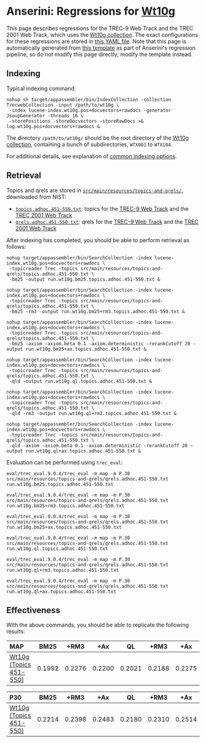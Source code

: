 # Anserini: Regressions for [Wt10g](http://ir.dcs.gla.ac.uk/test_collections/wt10g.html)

This page describes regressions for the TREC-9 Web Track and the TREC 2001 Web Track, which uses the [Wt10g collection](http://ir.dcs.gla.ac.uk/test_collections/wt10g.html).
The exact configurations for these regressions are stored in [this YAML file](../src/main/resources/regression/wt10g.yaml).
Note that this page is automatically generated from [this template](../src/main/resources/docgen/templates/wt10g.template) as part of Anserini's regression pipeline, so do not modify this page directly; modify the template instead.

## Indexing

Typical indexing command:

```
nohup sh target/appassembler/bin/IndexCollection -collection TrecwebCollection -input /path/to/wt10g \
 -index lucene-index.wt10g.pos+docvectors+rawdocs -generator JsoupGenerator -threads 16 \
 -storePositions -storeDocvectors -storeRawDocs >& log.wt10g.pos+docvectors+rawdocs &
```

The directory `/path/to/wt10g/` should be the root directory of the [Wt10g collection](http://ir.dcs.gla.ac.uk/test_collections/wt10g.html), containing a bunch of subdirectories, `WTX001` to `WTX104`.

For additional details, see explanation of [common indexing options](common-indexing-options.md).

## Retrieval

Topics and qrels are stored in [`src/main/resources/topics-and-qrels/`](../src/main/resources/topics-and-qrels/), downloaded from NIST:

+ [`topics.adhoc.451-550.txt`](../src/main/resources/topics-and-qrels/topics.adhoc.451-550.txt): topics for the [TREC-9 Web Track](http://trec.nist.gov/data/topics_eng/topics.451-500.gz) and the [TREC 2001 Web Track](http://trec.nist.gov/data/topics_eng/topics.501-550.txt)
+ [`qrels.adhoc.451-550.txt`](../src/main/resources/topics-and-qrels/qrels.adhoc.451-550.txt): qrels for the [TREC-9 Web Track](http://trec.nist.gov/data/qrels_eng/qrels.trec9.main_web.gz) and the [TREC 2001 Web Track](http://trec.nist.gov/data/qrels_eng/adhoc_qrels.txt)

After indexing has completed, you should be able to perform retrieval as follows:

```
nohup target/appassembler/bin/SearchCollection -index lucene-index.wt10g.pos+docvectors+rawdocs \
 -topicreader Trec -topics src/main/resources/topics-and-qrels/topics.adhoc.451-550.txt \
 -bm25 -output run.wt10g.bm25.topics.adhoc.451-550.txt &

nohup target/appassembler/bin/SearchCollection -index lucene-index.wt10g.pos+docvectors+rawdocs \
 -topicreader Trec -topics src/main/resources/topics-and-qrels/topics.adhoc.451-550.txt \
 -bm25 -rm3 -output run.wt10g.bm25+rm3.topics.adhoc.451-550.txt &

nohup target/appassembler/bin/SearchCollection -index lucene-index.wt10g.pos+docvectors+rawdocs \
 -topicreader Trec -topics src/main/resources/topics-and-qrels/topics.adhoc.451-550.txt \
 -bm25 -axiom -axiom.beta 0.1 -axiom.deterministic -rerankCutoff 20 -output run.wt10g.bm25+ax.topics.adhoc.451-550.txt &

nohup target/appassembler/bin/SearchCollection -index lucene-index.wt10g.pos+docvectors+rawdocs \
 -topicreader Trec -topics src/main/resources/topics-and-qrels/topics.adhoc.451-550.txt \
 -qld -output run.wt10g.ql.topics.adhoc.451-550.txt &

nohup target/appassembler/bin/SearchCollection -index lucene-index.wt10g.pos+docvectors+rawdocs \
 -topicreader Trec -topics src/main/resources/topics-and-qrels/topics.adhoc.451-550.txt \
 -qld -rm3 -output run.wt10g.ql+rm3.topics.adhoc.451-550.txt &

nohup target/appassembler/bin/SearchCollection -index lucene-index.wt10g.pos+docvectors+rawdocs \
 -topicreader Trec -topics src/main/resources/topics-and-qrels/topics.adhoc.451-550.txt \
 -qld -axiom -axiom.beta 0.1 -axiom.deterministic -rerankCutoff 20 -output run.wt10g.ql+ax.topics.adhoc.451-550.txt &
```

Evaluation can be performed using `trec_eval`:

```
eval/trec_eval.9.0.4/trec_eval -m map -m P.30 src/main/resources/topics-and-qrels/qrels.adhoc.451-550.txt run.wt10g.bm25.topics.adhoc.451-550.txt

eval/trec_eval.9.0.4/trec_eval -m map -m P.30 src/main/resources/topics-and-qrels/qrels.adhoc.451-550.txt run.wt10g.bm25+rm3.topics.adhoc.451-550.txt

eval/trec_eval.9.0.4/trec_eval -m map -m P.30 src/main/resources/topics-and-qrels/qrels.adhoc.451-550.txt run.wt10g.bm25+ax.topics.adhoc.451-550.txt

eval/trec_eval.9.0.4/trec_eval -m map -m P.30 src/main/resources/topics-and-qrels/qrels.adhoc.451-550.txt run.wt10g.ql.topics.adhoc.451-550.txt

eval/trec_eval.9.0.4/trec_eval -m map -m P.30 src/main/resources/topics-and-qrels/qrels.adhoc.451-550.txt run.wt10g.ql+rm3.topics.adhoc.451-550.txt

eval/trec_eval.9.0.4/trec_eval -m map -m P.30 src/main/resources/topics-and-qrels/qrels.adhoc.451-550.txt run.wt10g.ql+ax.topics.adhoc.451-550.txt
```

## Effectiveness

With the above commands, you should be able to replicate the following results:

MAP                                     | BM25      | +RM3      | +Ax       | QL        | +RM3      | +Ax       |
:---------------------------------------|-----------|-----------|-----------|-----------|-----------|-----------|
[Wt10g (Topics 451-550)](../src/main/resources/topics-and-qrels/topics.adhoc.451-550.txt)| 0.1992    | 0.2276    | 0.2200    | 0.2021    | 0.2188    | 0.2275    |


P30                                     | BM25      | +RM3      | +Ax       | QL        | +RM3      | +Ax       |
:---------------------------------------|-----------|-----------|-----------|-----------|-----------|-----------|
[Wt10g (Topics 451-550)](../src/main/resources/topics-and-qrels/topics.adhoc.451-550.txt)| 0.2214    | 0.2398    | 0.2483    | 0.2180    | 0.2310    | 0.2514    |
